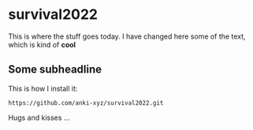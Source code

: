 # survival2022
This is where the stuff goes today.
I have changed here some of the text, which is kind of **cool**

## Some subheadline

This is how I install it:

    https://github.com/anki-xyz/survival2022.git

Hugs and kisses
...


